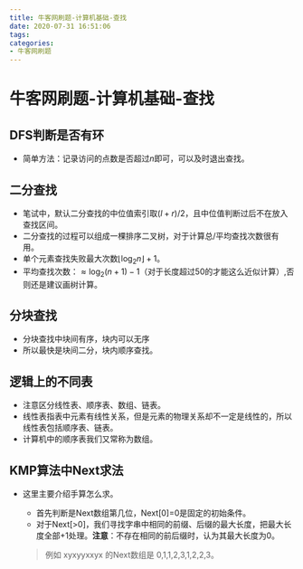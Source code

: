 ```yaml
---
title: 牛客网刷题-计算机基础-查找
date: 2020-07-31 16:51:06
tags:
categories:
- 牛客网刷题
---
```


# 牛客网刷题-计算机基础-查找

## DFS判断是否有环

+ 简单方法：记录访问的点数是否超过$n$即可，可以及时退出查找。

## 二分查找

+ 笔试中，默认二分查找的中位值索引取$(l+r)/2$，且中位值判断过后不在放入查找区间。
+ 二分查找的过程可以组成一棵排序二叉树，对于计算总/平均查找次数很有用。
+ 单个元素查找失败最大次数$\lfloor\log_2n\rfloor+1$。
+ 平均查找次数：$\approx\log_2(n+1)-1$（对于长度超过50的才能这么近似计算）,否则还是建议画树计算。

## 分块查找

+ 分块查找中块间有序，块内可以无序
+ 所以最快是块间二分，块内顺序查找。

## 逻辑上的不同表

+ 注意区分线性表、顺序表、数组、链表。
+ 线性表指表中元素有线性关系，但是元素的物理关系却不一定是线性的，所以线性表包括顺序表、链表。
+ 计算机中的顺序表我们又常称为数组。

## KMP算法中Next求法

+ 这里主要介绍手算怎么求。

  + 首先判断是Next数组第几位，Next[0]=0是固定的初始条件。
  + 对于Next[>0]，我们寻找字串中相同的前缀、后缀的最大长度，把最大长度全部+1处理。**注意**：不存在相同的前后缀时，认为其最大长度为0。

  > 例如 xyxyyxxyx 的Next数组是 0,1,1,2,3,1,2,2,3。
